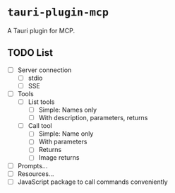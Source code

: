# `tauri-plugin-mcp`

A Tauri plugin for MCP.

## TODO List

- [ ] Server connection
  - [ ] stdio
  - [ ] SSE
- [ ] Tools
  - [ ] List tools
    - [ ] Simple: Names only
    - [ ] With description, parameters, returns
  - [ ] Call tool
    - [ ] Simple: Name only
    - [ ] With parameters
    - [ ] Returns
    - [ ] Image returns
- [ ] Prompts...
- [ ] Resources...
- [ ] JavaScript package to call commands conveniently

